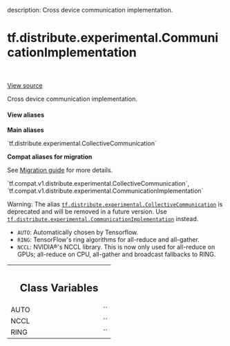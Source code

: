 description: Cross device communication implementation.

<div itemscope itemtype="http://developers.google.com/ReferenceObject">
<meta itemprop="name" content="tf.distribute.experimental.CommunicationImplementation" />
<meta itemprop="path" content="Stable" />
<meta itemprop="property" content="AUTO"/>
<meta itemprop="property" content="NCCL"/>
<meta itemprop="property" content="RING"/>
</div>

# tf.distribute.experimental.CommunicationImplementation

<!-- Insert buttons and diff -->

<table class="tfo-notebook-buttons tfo-api nocontent" align="left">

</table>

<a target="_blank" class="external" href="/code/stable/tensorflow/python/distribute/collective_util.py">View source</a>



Cross device communication implementation.

<section class="expandable">
  <h4 class="showalways">View aliases</h4>
  <p>
<b>Main aliases</b>
<p>`tf.distribute.experimental.CollectiveCommunication`</p>

<b>Compat aliases for migration</b>
<p>See
<a href="https://www.tensorflow.org/guide/migrate">Migration guide</a> for
more details.</p>
<p>`tf.compat.v1.distribute.experimental.CollectiveCommunication`, `tf.compat.v1.distribute.experimental.CommunicationImplementation`</p>
</p>
</section>

<!-- Placeholder for "Used in" -->

Warning: The alias <a href="../../../tf/distribute/experimental/CommunicationImplementation.md"><code>tf.distribute.experimental.CollectiveCommunication</code></a> is
deprecated and will be removed in a future version. Use
<a href="../../../tf/distribute/experimental/CommunicationImplementation.md"><code>tf.distribute.experimental.CommunicationImplementation</code></a> instead.

* `AUTO`: Automatically chosen by Tensorflow.
* `RING`: TensorFlow's ring algorithms for all-reduce and
  all-gather.
* `NCCL`: NVIDIA®'s NCCL library. This is now only used for all-reduce on
  GPUs; all-reduce on CPU, all-gather and broadcast fallbacks to RING.



<!-- Tabular view -->
 <table class="responsive fixed orange">
<colgroup><col width="214px"><col></colgroup>
<tr><th colspan="2"><h2 class="add-link">Class Variables</h2></th></tr>

<tr>
<td>
AUTO<a id="AUTO"></a>
</td>
<td>
`<CommunicationImplementation.AUTO: 'AUTO'>`
</td>
</tr><tr>
<td>
NCCL<a id="NCCL"></a>
</td>
<td>
`<CommunicationImplementation.NCCL: 'NCCL'>`
</td>
</tr><tr>
<td>
RING<a id="RING"></a>
</td>
<td>
`<CommunicationImplementation.RING: 'RING'>`
</td>
</tr>
</table>

